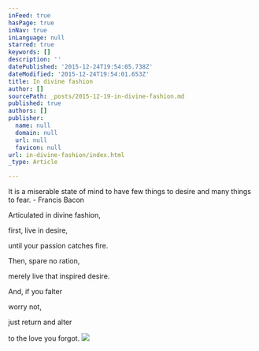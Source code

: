 ```yaml
---
inFeed: true
hasPage: true
inNav: true
inLanguage: null
starred: true
keywords: []
description: ''
datePublished: '2015-12-24T19:54:05.738Z'
dateModified: '2015-12-24T19:54:01.653Z'
title: In divine fashion
author: []
sourcePath: _posts/2015-12-19-in-divine-fashion.md
published: true
authors: []
publisher:
  name: null
  domain: null
  url: null
  favicon: null
url: in-divine-fashion/index.html
_type: Article

---
```

It is a miserable state of mind to have few things to desire and many things to fear. - Francis Bacon 

Articulated in
divine fashion, 

first,
live in desire, 

until 
your passion 
catches fire. 

Then, 
spare no ration, 

merely live 
that inspired desire. 

And,
if you falter 

worry not, 

just return and alter 

to the love you forgot.
![](https://the-grid-user-content.s3-us-west-2.amazonaws.com/1afc8d40-7760-48a4-89c3-ffc134bd9a3e.jpg)